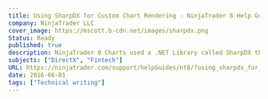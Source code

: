 ```yaml
---
title: Using SharpDX for Custom Chart Rendering - NinjaTrader 8 Help Guide
company: NinjaTrader LLC
cover_image: https://mscott.b-cdn.net/images/sharpdx.png
Status: Ready
published: true
description: NinjaTrader 8 Charts used a .NET Library called SharpDX that worked with the native Microsoft DirectX API. This was a major overhaul from the previously used GDI namespace and in efforts to help provide better for support for custom chart rendering, I was tasked with designing a tutorial to help users understand the new information that came along with the updated requirements.
subjects: ["DirectX", "Fintech"]
URL: https://ninjatrader.com/support/helpGuides/nt8/?using_sharpdx_for_custom_chart_rendering.htm
date: 2016-06-01
tags: ["Technical writing"]
---
```


<!-- @format -->
